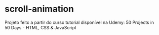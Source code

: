 # scroll-animation
Projeto feito a partir do curso tutorial disponível na Udemy: 50 Projects in 50 Days - HTML, CSS &amp; JavaScript
